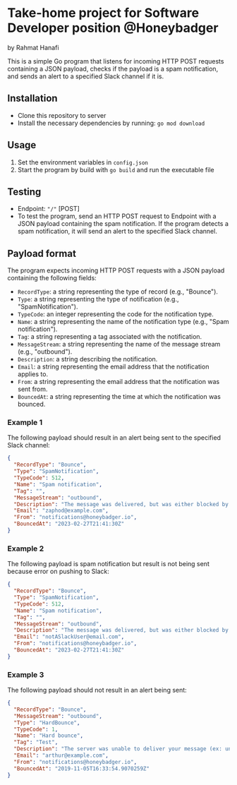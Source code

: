 # Take-home project for Software Developer position @Honeybadger

by Rahmat Hanafi

This is a simple Go program that listens for incoming HTTP POST requests containing a JSON payload, checks if the payload is a spam notification, and sends an alert to a specified Slack channel if it is.

## Installation

- Clone this repository to server
- Install the necessary dependencies by running: `go mod download`

## Usage

1. Set the environment variables in `config.json`
2. Start the program by build with `go build` and run the executable file

## Testing

- Endpoint: `"/"` [POST]
- To test the program, send an HTTP POST request to Endpoint with a JSON payload containing the spam notification. If the program detects a spam notification, it will send an alert to the specified Slack channel.

## Payload format

The program expects incoming HTTP POST requests with a JSON payload containing the following fields:

- `RecordType`: a string representing the type of record (e.g., "Bounce").
- `Type`: a string representing the type of notification (e.g., "SpamNotification").
- `TypeCode`: an integer representing the code for the notification type.
- `Name`: a string representing the name of the notification type (e.g., "Spam notification").
- `Tag`: a string representing a tag associated with the notification.
- `MessageStream`: a string representing the name of the message stream (e.g., "outbound").
- `Description`: a string describing the notification.
- `Email`: a string representing the email address that the notification applies to.
- `From`: a string representing the email address that the notification was sent from.
- `BouncedAt`: a string representing the time at which the notification was bounced.

### Example 1

The following payload should result in an alert being sent to the specified Slack channel:

```json
{
  "RecordType": "Bounce",
  "Type": "SpamNotification",
  "TypeCode": 512,
  "Name": "Spam notification",
  "Tag": "",
  "MessageStream": "outbound",
  "Description": "The message was delivered, but was either blocked by the user, or classified as spam, bulk mail, or had rejected content.",
  "Email": "zaphod@example.com",
  "From": "notifications@honeybadger.io",
  "BouncedAt": "2023-02-27T21:41:30Z"
}
```

### Example 2

The following payload is spam notification but result is not being sent because error on pushing to Slack:

```json
{
  "RecordType": "Bounce",
  "Type": "SpamNotification",
  "TypeCode": 512,
  "Name": "Spam notification",
  "Tag": "",
  "MessageStream": "outbound",
  "Description": "The message was delivered, but was either blocked by the user, or classified as spam, bulk mail, or had rejected content.",
  "Email": "notASlackUser@email.com",
  "From": "notifications@honeybadger.io",
  "BouncedAt": "2023-02-27T21:41:30Z"
}
```

### Example 3

The following payload should not result in an alert being sent:

```json
{
  "RecordType": "Bounce",
  "MessageStream": "outbound",
  "Type": "HardBounce",
  "TypeCode": 1,
  "Name": "Hard bounce",
  "Tag": "Test",
  "Description": "The server was unable to deliver your message (ex: unknown user, mailbox not found).",
  "Email": "arthur@example.com",
  "From": "notifications@honeybadger.io",
  "BouncedAt": "2019-11-05T16:33:54.9070259Z"
}
```
